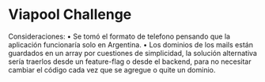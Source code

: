 # Viapool Challenge

Consideraciones:
    • Se tomó el formato de telefono pensando que la aplicación funcionaría solo en Argentina.
    • Los dominios de los mails están guardados en un array por cuestiones de simplicidad, la solución alternativa sería traerlos desde un feature-flag o desde el backend, para no necesitar cambiar el código cada vez que se agregue o quite un dominio.